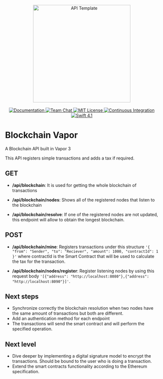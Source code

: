 <p align="center">
    <img src="https://user-images.githubusercontent.com/1342803/36623515-7293b4ec-18d3-11e8-85ab-4e2f8fb38fbd.png" width="320" alt="API Template">
    <br>
    <br>
    <a href="http://docs.vapor.codes/3.0/">
        <img src="http://img.shields.io/badge/read_the-docs-2196f3.svg" alt="Documentation">
    </a>
    <a href="https://discord.gg/vapor">
        <img src="https://img.shields.io/discord/431917998102675485.svg" alt="Team Chat">
    </a>
    <a href="LICENSE">
        <img src="http://img.shields.io/badge/license-MIT-brightgreen.svg" alt="MIT License">
    </a>
    <a href="https://circleci.com/gh/vapor/api-template">
        <img src="https://circleci.com/gh/vapor/api-template.svg?style=shield" alt="Continuous Integration">
    </a>
    <a href="https://swift.org">
        <img src="http://img.shields.io/badge/swift-4.1-brightgreen.svg" alt="Swift 4.1">
    </a>
</p>

# Blockchain Vapor
A Blockchain API built in Vapor 3

This API registers simple transactions and adds a tax if required.

## GET

- **/api/blockchain**: It is used for getting the whole blockchain of transactions

- **/api/blockchain/nodes**: Shows all of the registered nodes that listen to the blockchain

- **/api/blockchain/resolve**: If one of the registered nodes are not updated, this endpoint will allow to obtain the longest blockchain.


## POST

- **/api/blockchain/mine**: Registers transactions under this structure `'{ "from": "Sender", "to": "Reciever", "amount": 1000, "contractId": 1 }'` where contractId is the Smart Contract that will be used to calculate the tax for the transaction.

- **/api/blockchain/nodes/register**: Register listening nodes by using this request body `'[{"address": "http://localhost:8080"},{"address": "http://localhost:8090"}]'`.


## Next steps

- Synchronize correctly the blockchain resolution when two nodes have the same amount of transactions but both are different.
- Add an authentication method for each endpoint
- The transactions will send the smart contract and will perform the specified operation.

## Next level

- Dive deeper by implementing a digital signature model to encrypt the transactions. Should be bound to the user who is doing a transaction.
- Extend the smart contracts functionality according to the Ethereum specification.
